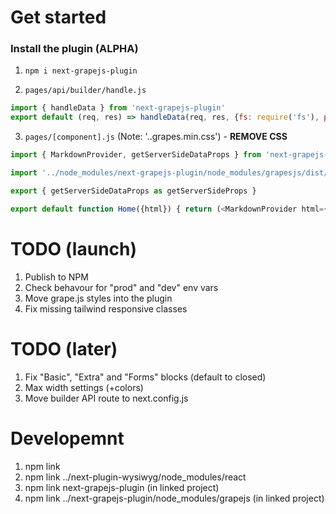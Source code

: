 # Get started

### Install the plugin (ALPHA)
1. `npm i next-grapejs-plugin`

2. `pages/api/builder/handle.js`
```js
import { handleData } from 'next-grapejs-plugin'
export default (req, res) => handleData(req, res, {fs: require('fs'), path: require('path')}) 
```

3. `pages/[component].js` (Note: '..grapes.min.css') - **REMOVE CSS**
```js
import { MarkdownProvider, getServerSideDataProps } from 'next-grapejs-plugin'

import '../node_modules/next-grapejs-plugin/node_modules/grapesjs/dist/css/grapes.min.css'

export { getServerSideDataProps as getServerSideProps }

export default function Home({html}) { return (<MarkdownProvider html={html}/>) }
```

# TODO (launch)
1. Publish to NPM
2. Check behavour for "prod" and "dev" env vars
3. Move grape.js styles into the plugin
4. Fix missing tailwind responsive classes

# TODO (later)
1. Fix "Basic", "Extra" and "Forms" blocks (default to closed)
2. Max width settings (+colors)
3. Move builder API route to next.config.js

# Developemnt
1. npm link
2. npm link ../next-plugin-wysiwyg/node_modules/react
3. npm link next-grapejs-plugin (in linked project)
4. npm link ../next-grapejs-plugin/node_modules/grapejs (in linked project)